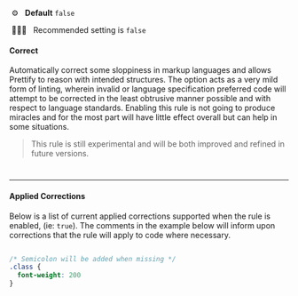&nbsp;⚙️&nbsp;&nbsp;&nbsp;**Default** `false`

&nbsp;💁🏽‍♀️&nbsp;&nbsp;&nbsp;Recommended setting is `false`

#### Correct

Automatically correct some sloppiness in markup languages and allows Prettify to reason with intended structures. The option acts as a very mild form of linting, wherein invalid or language specification preferred code will attempt to be corrected in the least obtrusive manner possible and with respect to language standards. Enabling this rule is not going to produce miracles and for the most part will have little effect overall but can help in some situations.

> This rule is still experimental and will be both improved and refined in future versions.

#

---


#### Applied Corrections

Below is a list of current applied corrections supported when the rule is enabled, (ie: `true`). The comments in the example below will inform upon corrections that the rule will apply to code where necessary.

```css

/* Semicolon will be added when missing */
.class {
  font-weight: 200
}


```

